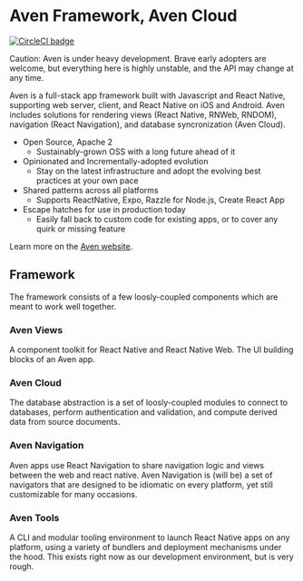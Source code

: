 # Aven Framework, Aven Cloud

[![CircleCI badge](https://circleci.com/gh/AvenCloud/Aven/tree/master.svg?style=shield)](https://circleci.com/gh/AvenCloud/Aven/tree/master)

Caution: Aven is under heavy development. Brave early adopters are welcome, but everything here is highly unstable, and the API may change at any time.

Aven is a full-stack app framework built with Javascript and React Native, supporting web server, client, and React Native on iOS and Android. Aven includes solutions for rendering views (React Native, RNWeb, RNDOM), navigation (React Navigation), and database syncronization (Aven Cloud).

- Open Source, Apache 2
  - Sustainably-grown OSS with a long future ahead of it
- Opinionated and Incrementally-adopted evolution
  - Stay on the latest infrastructure and adopt the evolving best practices at your own pace
- Shared patterns across all platforms
  - Supports ReactNative, Expo, Razzle for Node.js, Create React App
- Escape hatches for use in production today
  - Easily fall back to custom code for existing apps, or to cover any quirk or missing feature

Learn more on the [Aven website](https://aven.io/about).

## Framework

The framework consists of a few loosly-coupled components which are meant to work well together.

### Aven Views

A component toolkit for React Native and React Native Web. The UI building blocks of an Aven app.

### Aven Cloud

The database abstraction is a set of loosly-coupled modules to connect to databases, perform authentication and validation, and compute derived data from source documents.

### Aven Navigation

Aven apps use React Navigation to share navigation logic and views between the web and react native. Aven Navigation is (will be) a set of navigators that are designed to be idiomatic on every platform, yet still customizable for many occasions.

### Aven Tools

A CLI and modular tooling environment to launch React Native apps on any platform, using a variety of bundlers and deployment mechanisms under the hood. This exists right now as our development environment, but is very rough.
